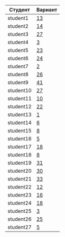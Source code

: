 | **Студент** | **Вариант**|
|-------------|------------|
| student1 | [13](./tasks/13) |
| student2 | [14](./tasks/14) |
| student3 | [27](./tasks/27) |
| student4 | [3](./tasks/3) |
| student5 | [23](./tasks/23) |
| student6 | [24](./tasks/24) |
| student7 | [2](./tasks/2) |
| student8 | [26](./tasks/26) |
| student9 | [41](./tasks/41) |
| student10 | [27](./tasks/27) |
| student11 | [10](./tasks/10) |
| student12 | [22](./tasks/22) |
| student13 | [1](./tasks/1) |
| student14 | [6](./tasks/6) |
| student15 | [8](./tasks/8) |
| student16 | [5](./tasks/5) |
| student17 | [18](./tasks/18) |
| student18 | [8](./tasks/8) |
| student19 | [31](./tasks/31) |
| student20 | [30](./tasks/30) |
| student21 | [33](./tasks/33) |
| student22 | [12](./tasks/12) |
| student23 | [16](./tasks/16) |
| student24 | [18](./tasks/18) |
| student25 | [3](./tasks/3) |
| student26 | [25](./tasks/25) |
| student27 | [5](./tasks/5) |

